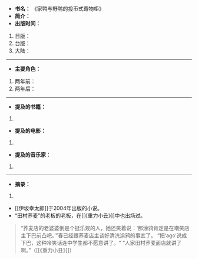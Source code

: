 
- **书名：** 《家鸭与野鸭的投币式寄物柜》
- **简介：** 
- **出版时间：** 
1. 日版：
2. 台版：
3. 大陆：

---

- **主要角色：**

1. 两年前：
2. 两年后：

---

- **提及的书籍：** 
1. 

- **提及的电影：** 
1. 

- **提及的音乐家：** 
1. 

---

- **摘录：** 

1. 



- [[伊坂幸太郎]]于2004年出版的小说。
- “田村荞麦”的老板的老板，在[[《重力小丑》]]中也出场过。
> “荞麦店的老婆婆倒是个挺乐观的人，她还笑着说：‘那涂鸦肯定是在嘲笑店主下巴前凸吧。’”春已经跟荞麦店主谈好清洗涂鸦的事宜了。
> “把‘ago’说成下巴，这种冷笑话连中学生都不愿意讲了。“
> “人家田村荞麦面店就讲了啊。”（[[《重力小丑》]]）

